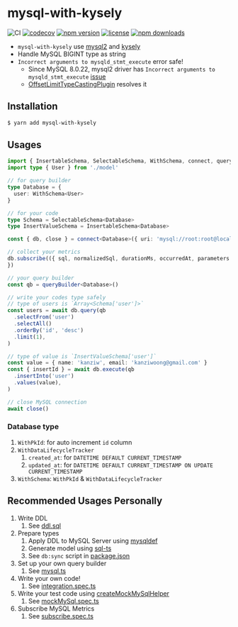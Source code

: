 # mysql-with-kysely

![CI](https://github.com/kanziw/mysql-with-kysely/actions/workflows/ci.yml/badge.svg)
[![codecov](https://codecov.io/gh/kanziw/mysql-with-kysely/branch/main/graph/badge.svg?token=DYH0PQHQ9R)](https://codecov.io/gh/kanziw/mysql-with-kysely)
[![npm version](https://img.shields.io/npm/v/mysql-with-kysely)](https://www.npmjs.com/package/mysql-with-kysely)
[![license](https://img.shields.io/npm/l/mysql-with-kysely)](https://www.npmjs.com/package/mysql-with-kysely)
[![npm downloads](https://img.shields.io/npm/dt/mysql-with-kysely)](https://www.npmjs.com/package/mysql-with-kysely)

- `mysql-with-kysely` use [mysql2](https://github.com/sidorares/node-mysql2) and [kysely](https://github.com/koskimas/kysely)
- Handle MySQL BIGINT type as string
- `Incorrect arguments to mysqld_stmt_execute` error safe!
  - Since MySQL 8.0.22, mysql2 driver has `Incorrect arguments to mysqld_stmt_execute` [issue](https://github.com/sidorares/node-mysql2/issues/1239)
  - [OffsetLimitTypeCastingPlugin](./src/kyselyPlugins/offsetLimitTypeCastingPlugin.ts) resolves it


## Installation

```zsh
$ yarn add mysql-with-kysely
```


## Usages

```ts
import { InsertableSchema, SelectableSchema, WithSchema, connect, queryBuilder } from 'mysql-with-kysely'
import type { User } from './model'

// for query builder
type Database = {
  user: WithSchema<User>
}

// for your code
type Schema = SelectableSchema<Database>
type InsertValueSchema = InsertableSchema<Database>

const { db, close } = connect<Database>({ uri: 'mysql://root:root@localhost:3306/test' });

// collect your metrics
db.subscribe(({ sql, normalizedSql, durationMs, occurredAt, parameters }) => {
})

// your query builder
const qb = queryBuilder<Database>()

// write your codes type safely
// type of users is `Array<Schema['user']>`
const users = await db.query(qb
  .selectFrom('user')
  .selectAll()
  .orderBy('id', 'desc')
  .limit(1),
)

// type of value is `InsertValueSchema['user']`
const value = { name: 'kanziw', email: 'kanziwoong@gmail.com' }     
const { insertId } = await db.execute(qb
  .insertInto('user')
  .values(value),
)

// close MySQL connection
await close()
```


### Database type

1. `WithPkId`: for auto increment `id` column
2. `WithDataLifecycleTracker`
    1. `created_at`: for `DATETIME DEFAULT CURRENT_TIMESTAMP`
    2. `updated_at`: for `DATETIME DEFAULT CURRENT_TIMESTAMP ON UPDATE CURRENT_TIMESTAMP`
3. `WithSchema`: `WithPkId` & `WithDataLifecycleTracker`


## Recommended Usages Personally

1. Write DDL
    1.  See [ddl.sql](./ddl.sql)
2. Prepare types
    1. Apply DDL to MySQL Server using [mysqldef](https://github.com/k0kubun/sqldef)
    2. Generate model using [sql-ts](https://github.com/rmp135/sql-ts)
    3. See `db:sync` script in [package.json](./package.json)
3. Set up your own query builder
    1. See [mysql.ts](./src/__tests__/fixtures/mysql.ts)
4. Write your own code!
    1. See [integration.spec.ts](./src/__tests__/integration.spec.ts)
5. Write your test code using [createMockMySqlHelper](./src/test/mockMySql.ts)
    1. See [mockMySql.spec.ts](./src/__tests__/mockMySql.spec.ts)
6. Subscribe MySQL Metrics
    1. See [subscribe.spec.ts](./src/__tests__/subscribe.spec.ts)
